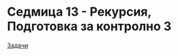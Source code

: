 # Седмица 13 - Рекурсия, Подготовка за контролно 3

[Задачи](https://github.com/AleksandrinaKovachka/Introduction-to-programming-2021-2022/tree/main/Week13/Tasks)

